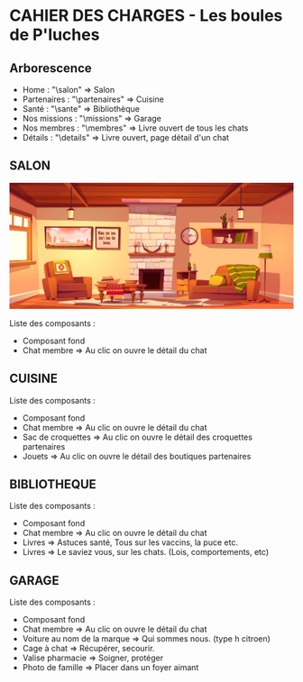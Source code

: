 # CAHIER DES CHARGES - Les boules de P'luches

## Arborescence
- Home : "\salon" => Salon
- Partenaires : "\partenaires" => Cuisine
- Santé : "\sante" => Bibliothèque
- Nos missions : "\missions" => Garage
- Nos membres : "\membres" => Livre ouvert de tous les chats
- Détails : "\details" => Livre ouvert, page détail d'un chat

## SALON
![Abstract](./src/assets/img/salon.jpg "Fond d'écran du salon")

Liste des composants : 
- Composant fond
- Chat membre => Au clic on ouvre le détail du chat

## CUISINE

Liste des composants : 
- Composant fond
- Chat membre => Au clic on ouvre le détail du chat
- Sac de croquettes => Au clic on ouvre le détail des croquettes partenaires
- Jouets => Au clic on ouvre le détail des boutiques partenaires

## BIBLIOTHEQUE

Liste des composants : 
- Composant fond
- Chat membre => Au clic on ouvre le détail du chat
- Livres => Astuces santé, Tous sur les vaccins, la puce etc.
- Livres => Le saviez vous, sur les chats. (Lois, comportements, etc)

## GARAGE

Liste des composants : 
- Composant fond
- Chat membre => Au clic on ouvre le détail du chat
- Voiture au nom de la marque => Qui sommes nous. (type h citroen)
- Cage à chat => Récupérer, secourir. 
- Valise pharmacie => Soigner, protéger
- Photo de famille => Placer dans un foyer aimant